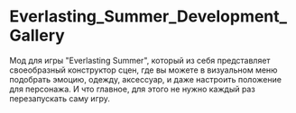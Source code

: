 # Everlasting_Summer_Development_Gallery
Мод для игры "Everlasting Summer", который из себя представляет своеобразный конструктор сцен, где вы можете в визуальном меню подобрать эмоцию, одежду, аксессуар, и даже настроить положение для персонажа. И что главное, для этого не нужно каждый раз перезапускать саму игру.
